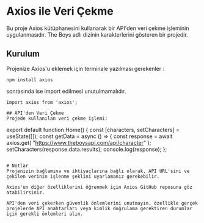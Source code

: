 # Axios ile Veri Çekme
Bu proje Axios kütüphanesini kullanarak bir API'den veri çekme işleminin uygulanmasıdır. The Boys adlı dizinin karakterlerini gösteren bir projedir.

## Kurulum
Projenize Axios'u eklemek için terminale yazılması gerekenler :
```
npm install axios
```
sonrasında ise import edilmesi unutulmamalıdır. 
```
import axios from 'axios';

## API'den Veri Çekme
Projede kullanılan veri çekme işlemi:
```
export default function Home() {
  const [characters, setCharacters] = useState([]);
  const getData = async () => {
    const response = await axios.get(
      "https://www.theboysapi.com/api/character"
    );
    setCharacters(response.data.results);
    console.log(response);
  };
  ```

# Notlar
Projenizin bağlamına ve ihtiyaçlarına bağlı olarak, API URL'sini ve çekilen verinin işlenme şeklini uyarlamanız gerekebilir.

Axios'un diğer özelliklerini öğrenmek için Axios GitHub reposuna göz atabilirsiniz.

API'den veri çekerken güvenlik önlemlerini unutmayın, özellikle gerçek projelerde API anahtarları veya kimlik doğrulama gerektiren durumlar için gerekli önlemleri alın.

